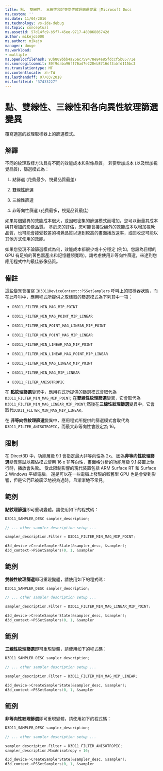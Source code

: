 ```yaml
---
title: 點、 雙線性、 三線性和非等向性紋理篩選變異 |Microsoft Docs
ms.custom: ''
ms.date: 11/04/2016
ms.technology: vs-ide-debug
ms.topic: conceptual
ms.assetid: 57d14fc9-b5f7-45ee-9717-48086886742d
author: mikejo5000
ms.author: mikejo
manager: douge
ms.workload:
- multiple
ms.openlocfilehash: 93b809bbb4a26ac759478e84e85fdccf5b05771e
ms.sourcegitcommit: 80f9daba96ff76ad7e228eb8716df3abfd115bc3
ms.translationtype: MT
ms.contentlocale: zh-TW
ms.lasthandoff: 07/03/2018
ms.locfileid: "37433227"
---
```

# <a name="point-bilinear-trilinear-and-anisotropic-texture-filtering-variants"></a>點、雙線性、三線性和各向異性紋理篩選變異
覆寫適當的紋理取樣器上的篩選模式。  
  
## <a name="interpretation"></a>解譯  
 不同的紋理取樣方法具有不同的效能成本和影像品質。 若要增加成本 (以及增加視覺品質)，篩選模式為：  
  
1.  點篩選 (花費最少，視覺品質最差)  
  
2.  雙線性篩選  
  
3.  三線性篩選  
  
4.  非等向性篩選 (花費最多，視覺品質最佳)  
  
 如果每個變異的效能成本很大，或因較密集的篩選模式而增加，您可以衡量其成本與其增加的影像品質。 基於您的評估，您可能會接受額外的效能成本以增加視覺品質，也可能會接受較差的視覺品質以達到較高的畫面播放速率，或回收您可能以其他方式使用的效能。  
  
 如果您發現不論篩選模式為何，效能成本都很少或十分穩定 (例如，您設為目標的 GPU 有足夠的著色器產出和記憶體頻寬時)，請考慮使用非等向性篩選，來達到您應用程式中的最佳影像品質。  
  
## <a name="remarks"></a>備註  
 這些變異會覆寫 `ID3D11DeviceContext::PSSetSamplers` 呼叫上的取樣器狀態，而在此呼叫中，應用程式所提供之取樣器的篩選模式為下列其中一項：  
  
-   `D3D11_FILTER_MIN_MAG_MIP_POINT`  
  
-   `D3D11_FILTER_MIN_MAG_POINT_MIP_LINEAR`  
  
-   `D3D11_FILTER_MIN_POINT_MAG_LINEAR_MIP_POINT`  
  
-   `D3D11_FILTER_MIN_POINT_MAG_MIP_LINEAR`  
  
-   `D3D11_FILTER_MIN_LINEAR_MAG_MIP_POINT`  
  
-   `D3D11_FILTER_MIN_LINEAR_MAG_POINT_MIP_LINEAR`  
  
-   `D3D11_FILTER_MIN_MAG_LINEAR_MIP_POINT`  
  
-   `D3D11_FILTER_MIN_MAG_MIP_LINEAR`  
  
-   `D3D11_FILTER_ANISOTROPIC`  
  
 在 **點紋理篩選**變異中，應用程式所提供的篩選模式會取代為`D3D11_FILTER_MIN_MAG_MIP_POINT`; 在**雙線性紋理篩選**變異，它會取代為`D3D11_FILTER_MIN_MAG_LINEAR_MIP_POINT`;然後在**三線性紋理篩選**變異中，它會取代`D3D11_FILTER_MIN_MAG_MIP_LINEAR`。  
  
 在 **非等向性紋理篩選**變異中，應用程式所提供的篩選模式會取代為`D3D11_FILTER_ANISOTROPIC`，而最大非等向性會設定為 16。  
  
## <a name="restrictions-and-limitations"></a>限制  
 在 Direct3D 中，功能層級 9.1 會指定最大非等向性為 2x。 因為**非等向性紋理篩選**變異嘗試以獨佔模式使用 16 x 非等向性，畫面格分析的功能層級 9.1 裝置上執行時，播放會失敗。 受此限制影響的現代裝置包括 ARM Surface RT 和 Surface 2 Windows 平板電腦。 還是可以在一些電腦上發現的較舊型 GPU 也是會受到影響，但是它們已被廣泛地視為過時，且漸漸地不常見。  
  
## <a name="example"></a>範例  
 **點紋理篩選**即可重現變體，請使用如下的程式碼：  
  
```cpp
D3D11_SAMPLER_DESC sampler_description;  
  
// ... other sampler description setup ...  
  
sampler_description.Filter = D3D11_FILTER_MIN_MAG_MIP_POINT;  
  
d3d_device->CreateSamplerState(&sampler_desc, &sampler);  
d3d_context->PSSetSamplers(0, 1, &sampler  
```  
  
## <a name="example"></a>範例  
 **雙線性紋理篩選**即可重現變體，請使用如下的程式碼：  
  
```cpp
D3D11_SAMPLER_DESC sampler_description;   
  
// ... other sampler description setup ...  
  
sampler_description.Filter = D3D11_FILTER_MIN_MAG_LINEAR_MIP_POINT;  
  
d3d_device->CreateSamplerState(&sampler_desc, &sampler);  
d3d_context->PSSetSamplers(0, 1, &sampler  
```  
  
## <a name="example"></a>範例  
 **三線性紋理篩選**即可重現變體，請使用如下的程式碼：  
  
```cpp
D3D11_SAMPLER_DESC sampler_description;   
  
// ... other sampler description setup ...  
  
sampler_description.Filter = D3D11_FILTER_MIN_MAG_MIP_LINEAR;  
  
d3d_device->CreateSamplerState(&sampler_desc, &sampler);  
d3d_context->PSSetSamplers(0, 1, &sampler  
```  
  
## <a name="example"></a>範例  
 **非等向性紋理篩選**即可重現變體，請使用如下的程式碼：  
  
```cpp
D3D11_SAMPLER_DESC sampler_description;   
  
// ... other sampler description setup ...  
  
sampler_description.Filter = D3D11_FILTER_ANISOTROPIC;  
sampler_description.MaxAnisotropy = 16;  
  
d3d_device->CreateSamplerState(&sampler_desc, &sampler);  
d3d_context->PSSetSamplers(0, 1, &sampler  
```
